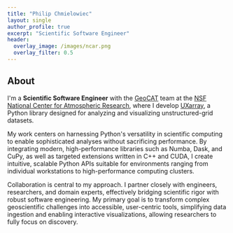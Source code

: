 ```yaml
---
title: "Philip Chmielowiec"
layout: single
author_profile: true
excerpt: "Scientific Software Engineer"
header:
  overlay_image: /images/ncar.png
  overlay_filter: 0.5
---
```


## About

I'm a **Scientific Software Engineer** with the [GeoCAT](https://geocat.ucar.edu/) team at the [NSF National Center for Atmospheric Research](https://ncar.ucar.edu/), where I develop [UXarray](https://github.com/UXARRAY/uxarray), a Python library designed for analyzing and visualizing unstructured-grid datasets.

My work centers on harnessing Python's versatility in scientific computing to enable sophisticated analyses without sacrificing performance. By integrating modern, high-performance libraries such as Numba, Dask, and CuPy, as well as targeted extensions written in C++ and CUDA, I create intuitive, scalable Python APIs suitable for environments ranging from individual workstations to high-performance computing clusters.

Collaboration is central to my approach. I partner closely with engineers, researchers, and domain experts, effectively bridging scientific rigor with robust software engineering. My primary goal is to transform complex geoscientific challenges into accessible, user-centric tools, simplifying data ingestion and enabling interactive visualizations, allowing researchers to fully focus on discovery.




